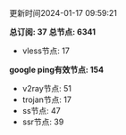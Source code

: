 更新时间2024-01-17 09:59:21

**总订阅: 37**
**总节点: 6341**
- vless节点: 17

**google ping有效节点: 154**
- v2ray节点: 51
- trojan节点: 17
- ss节点: 47
- ssr节点: 39
